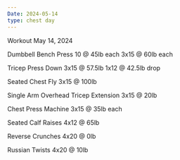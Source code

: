 ```yaml
---
Date: 2024-05-14
type: chest day
---
```

Workout May 14, 2024

Dumbbell Bench Press
10 @ 45lb each
3x15 @ 60lb each

Tricep Press Down
3x15 @ 57.5lb
1x12 @ 42.5lb drop

Seated Chest Fly
3x15 @ 100lb

Single Arm Overhead Tricep Extension
3x15 @ 20lb

Chest Press Machine
3x15 @ 35lb each

Seated Calf Raises
4x12 @ 65lb

Reverse Crunches
4x20 @ 0lb

Russian Twists
4x20 @ 10lb